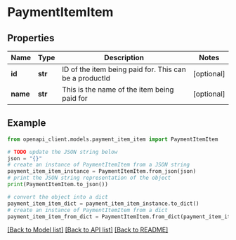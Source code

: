 # PaymentItemItem


## Properties

Name | Type | Description | Notes
------------ | ------------- | ------------- | -------------
**id** | **str** | ID of the item being paid for. This can be a productId | [optional] 
**name** | **str** | This is the name of the item being paid for | [optional] 

## Example

```python
from openapi_client.models.payment_item_item import PaymentItemItem

# TODO update the JSON string below
json = "{}"
# create an instance of PaymentItemItem from a JSON string
payment_item_item_instance = PaymentItemItem.from_json(json)
# print the JSON string representation of the object
print(PaymentItemItem.to_json())

# convert the object into a dict
payment_item_item_dict = payment_item_item_instance.to_dict()
# create an instance of PaymentItemItem from a dict
payment_item_item_from_dict = PaymentItemItem.from_dict(payment_item_item_dict)
```
[[Back to Model list]](../README.md#documentation-for-models) [[Back to API list]](../README.md#documentation-for-api-endpoints) [[Back to README]](../README.md)


